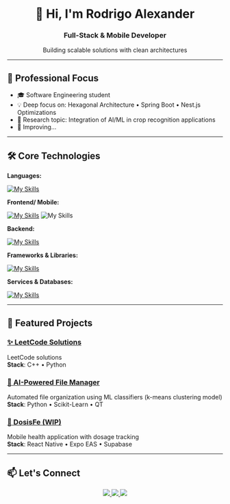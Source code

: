 <h1 align="center">👋 Hi, I'm Rodrigo Alexander</h1>
<h3 align="center">Full-Stack & Mobile Developer</h3>

<p align="center">
  Building scalable solutions with clean architectures 
</p>

---

## 🚀 Professional Focus

- 🎓 Software Engineering student
- 💡 Deep focus on: Hexagonal Architecture • Spring Boot • Nest.js Optimizations
- 🌱 Research topic: Integration of AI/ML in crop recognition applications
- 🔭 Improving...

---

## 🛠 Core Technologies

**Languages:**  

[![My Skills](https://skillicons.dev/icons?i=ts,python,cpp,java,dart)](https://skillicons.dev)



**Frontend/ Mobile:**  

[![My Skills](https://skillicons.dev/icons?i=react,angular,astro,next,flutter)](https://skillicons.dev)
![My Skills](https://go-skill-icons.vercel.app/api/icons?i=expo)

**Backend:**  

[![My Skills](https://skillicons.dev/icons?i=nodejs,express,nestjs,spring,fastapi)](https://skillicons.dev)

**Frameworks & Libraries:**

[![My Skills](https://skillicons.dev/icons?i=tailwind,graphql,prisma,mui)](https://skillicons.dev)



**Services & Databases:** 

[![My Skills](https://skillicons.dev/icons?i=supabase,firebase,mongo,postgres,mysql,docker,git,linux)](https://skillicons.dev)


---

## 💼 Featured Projects

### [✨ LeetCode Solutions](https://github.com/RodrigoAlexander7/LeetCode)
LeetCode solutions  
**Stack**: C++ • Python

### [🤖 AI-Powered File Manager](https://github.com/RodrigoAlexander7/Automated_File_Manager)
Automated file organization using ML classifiers  (k-means clustering model)  
**Stack**: Python • Scikit-Learn • QT 

### [🚀 DosisFe (WIP)](https://github.com/RodrigoAlexander7/H-Calculator)
Mobile health application with dosage tracking  
**Stack**: React Native • Expo EAS • Supabase


---

## 📫 Let's Connect

<p align="center">
  <a href="mailto:rodrygoleu7@gmail.com">
    <img src="https://img.shields.io/badge/Gmail-D14836?style=for-the-badge&logo=gmail&logoColor=white" />
  </a>
  <a href="https://www.linkedin.com/in/rodrigo-fernandez-h/">
    <img src="https://img.shields.io/badge/LinkedIn-%230077B5?style=for-the-badge&logo=linkedin&logoColor=white" />
  </a>
  <a href="https://github.com/RodrigoAlexander7">
    <img src="https://img.shields.io/badge/GitHub-000?style=for-the-badge&logo=github&logoColor=white" />
  </a>
</p>
